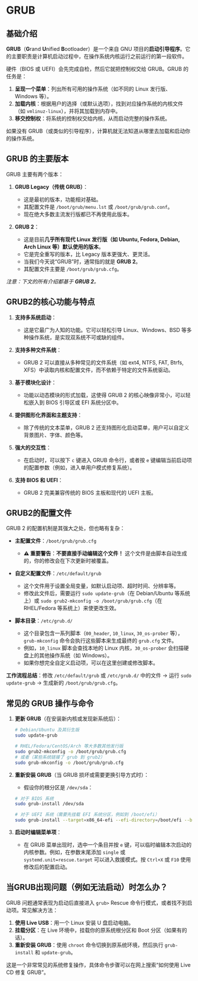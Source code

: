# GRUB

## 基础介绍

**GRUB**（**G**rand **U**nified **B**ootloader）是一个来自 GNU 项目的**启动引导程序**。它的主要职责是计算机启动过程中，在操作系统内核运行之前运行的第一段软件。

硬件（BIOS 或 UEFI）会先完成自检，然后它就把控制权交给 GRUB。GRUB 的任务是：
1.  **呈现一个菜单**：列出所有可用的操作系统（如不同的 Linux 发行版、Windows 等）。
2.  **加载内核**：根据用户的选择（或默认选项），找到对应操作系统的内核文件（如 `vmlinuz-linux`），并将其加载到内存中。
3.  **移交控制权**：将系统的控制权交给内核，从而启动完整的操作系统。

如果没有 GRUB（或类似的引导程序），计算机就无法知道从哪里去加载和启动你的操作系统。



## GRUB 的主要版本

GRUB 主要有两个版本：

1.  **GRUB Legacy（传统 GRUB）**：
    *   这是最初的版本，功能相对基础。
    *   其配置文件是 `/boot/grub/menu.lst` 或 `/boot/grub/grub.conf`。
    *   现在绝大多数主流发行版都已不再使用此版本。

2.  **GRUB 2**：
    *   这是目前**几乎所有现代 Linux 发行版（如 Ubuntu, Fedora, Debian, Arch Linux 等）默认使用的版本**。
    *   它是完全重写的版本，比 Legacy 版本更强大、更灵活。
    *   当我们今天说“GRUB”时，通常指的就是 **GRUB 2**。
    *   其配置文件主要是 `/boot/grub/grub.cfg`。

*注意：下文的所有介绍都基于 **GRUB 2**。*



## GRUB2的核心功能与特点

1.  **支持多系统启动**：
    *   这是它最广为人知的功能。它可以轻松引导 Linux、Windows、BSD 等多种操作系统，是实现双系统不可或缺的组件。

2.  **支持多种文件系统**：
    *   GRUB 2 可以直接从多种常见的文件系统（如 ext4, NTFS, FAT, Btrfs, XFS）中读取内核和配置文件，而不依赖于特定的文件系统驱动。

3.  **基于模块化设计**：
    *   功能以动态模块的形式加载，这使得 GRUB 2 的核心映像非常小，可以轻松嵌入到 BIOS 引导区或 EFI 系统分区中。

4.  **提供图形化界面和主题支持**：
    *   除了传统的文本菜单，GRUB 2 还支持图形化启动菜单，用户可以自定义背景图片、字体、颜色等。

5.  **强大的交互性**：
    *   在启动时，可以按下 `c` 键进入 GRUB 命令行，或者按 `e` 键编辑当前启动项的配置参数（例如，进入单用户模式修复系统）。

6.  **支持 BIOS 和 UEFI**：
    *   GRUB 2 完美兼容传统的 BIOS 主板和现代的 UEFI 主板。



## GRUB2的配置文件

GRUB 2 的配置机制是其强大之处，但也略有复杂：

*   **主配置文件**：`/boot/grub/grub.cfg`
    *   **⚠️ 重要警告**：**不要直接手动编辑这个文件！** 这个文件是由脚本自动生成的，你的修改会在下次更新时被覆盖。

*   **自定义配置文件**：`/etc/default/grub`
    *   这个文件用于设置全局变量，如默认启动项、超时时间、分辨率等。
    *   修改此文件后，需要运行 `sudo update-grub`（在 Debian/Ubuntu 等系统上）或 `sudo grub2-mkconfig -o /boot/grub/grub.cfg`（在 RHEL/Fedora 等系统上）来使更改生效。

*   **脚本目录**：`/etc/grub.d/`
    *   这个目录包含一系列脚本（`00_header`, `10_linux`, `30_os-prober` 等），`grub-mkconfig` 命令会执行这些脚本来生成最终的 `grub.cfg` 文件。
    *   例如，`10_linux` 脚本会查找本地的 Linux 内核，`30_os-prober` 会扫描硬盘上的其他操作系统（如 Windows）。
    *   如果你想完全自定义启动项，可以在这里创建或修改脚本。

**工作流程总结**：修改 `/etc/default/grub` 或 `/etc/grub.d/` 中的文件 -> 运行 `sudo update-grub` -> 生成新的 `/boot/grub/grub.cfg`。



## 常见的 GRUB 操作与命令

1.  **更新 GRUB**（在安装新内核或发现新系统后）：
    ```bash
    # Debian/Ubuntu 及其衍生版
    sudo update-grub
    
    # RHEL/Fedora/CentOS/Arch 等大多数其他发行版
    sudo grub2-mkconfig -o /boot/grub/grub.cfg
    # 或者（某些系统链接了 grub 到 grub2）
    sudo grub-mkconfig -o /boot/grub/grub.cfg
    ```

2.  **重新安装 GRUB**（当 GRUB 损坏或需要更换引导方式时）：
    *   假设你的根分区是 `/dev/sda`：
    ```bash
    # 对于 BIOS 系统
    sudo grub-install /dev/sda
    
    # 对于 UEFI 系统（需要先挂载 EFI 系统分区，例如到 /boot/efi）
    sudo grub-install --target=x86_64-efi --efi-directory=/boot/efi --bootloader-id=GRUB
    ```

3.  **启动时编辑菜单项**：
    *   在 GRUB 菜单出现时，选中一个条目并按 `e` 键，可以临时编辑本次启动的内核参数。例如，在参数末尾添加 `single` 或 `systemd.unit=rescue.target` 可以进入救援模式。按 `Ctrl+X` 或 `F10` 使用修改后的配置启动。



## 当GRUB出现问题（例如无法启动）时怎么办？

GRUB 问题通常表现为启动后直接进入 `grub>`  Rescue 命令行模式，或者找不到启动项。常见解决方法：

1.  **使用 Live USB**：用一个 Linux 安装 U 盘启动电脑。
2.  **挂载分区**：在 Live 环境中，挂载你的原系统根分区和 Boot 分区（如果有的话）。
3.  **重新安装 GRUB**：使用 `chroot` 命令切换到原系统环境，然后执行 `grub-install` 和 `update-grub`。

这是一个非常常见的系统修复操作，具体命令步骤可以在网上搜索“如何使用 Live CD 修复 GRUB”。

